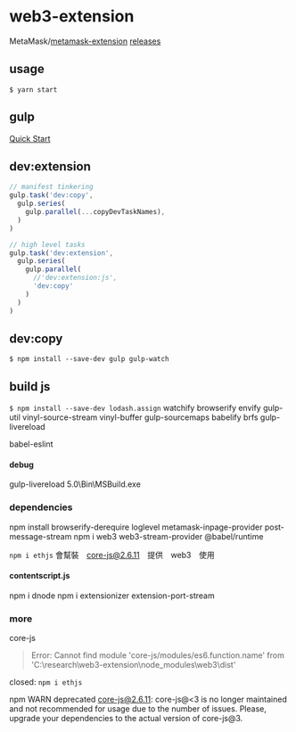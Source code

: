 # web3-extension

MetaMask/[metamask-extension](https://github.com/MetaMask/metamask-extension)
[releases](https://github.com/MetaMask/metamask-extension/releases)

## usage

`$ yarn start`

## gulp

[Quick Start](https://gulpjs.com/docs/en/getting-started/quick-start)

## dev:extension

```js
// manifest tinkering
gulp.task('dev:copy',
  gulp.series(
    gulp.parallel(...copyDevTaskNames),
  )
)

// high level tasks
gulp.task('dev:extension',
  gulp.series(
    gulp.parallel(
      //'dev:extension:js',
      'dev:copy'
    )
  )
)
```

## dev:copy

`$ npm install --save-dev gulp gulp-watch`

## build js

`$ npm install --save-dev lodash.assign`
watchify
browserify
envify
gulp-util
vinyl-source-stream
vinyl-buffer
gulp-sourcemaps
babelify
brfs
gulp-livereload

babel-eslint

#### debug
gulp-livereload 5.0\Bin\MSBuild.exe


### dependencies

npm install browserify-derequire
loglevel
metamask-inpage-provider
post-message-stream
npm i web3 web3-stream-provider
@babel/runtime

`npm i ethjs`  會幫裝　core-js@2.6.11　提供　web3　使用

#### contentscript.js

npm i dnode 
npm i extensionizer
extension-port-stream

### more

core-js

> Error: Cannot find module 'core-js/modules/es6.function.name' from 'C:\research\web3-extension\node_modules\web3\dist'

closed: `npm i ethjs`

npm WARN deprecated core-js@2.6.11: core-js@<3 is no longer maintained and not recommended
for usage due to the number of issues. Please, upgrade your dependencies to the actual version of core-js@3.
